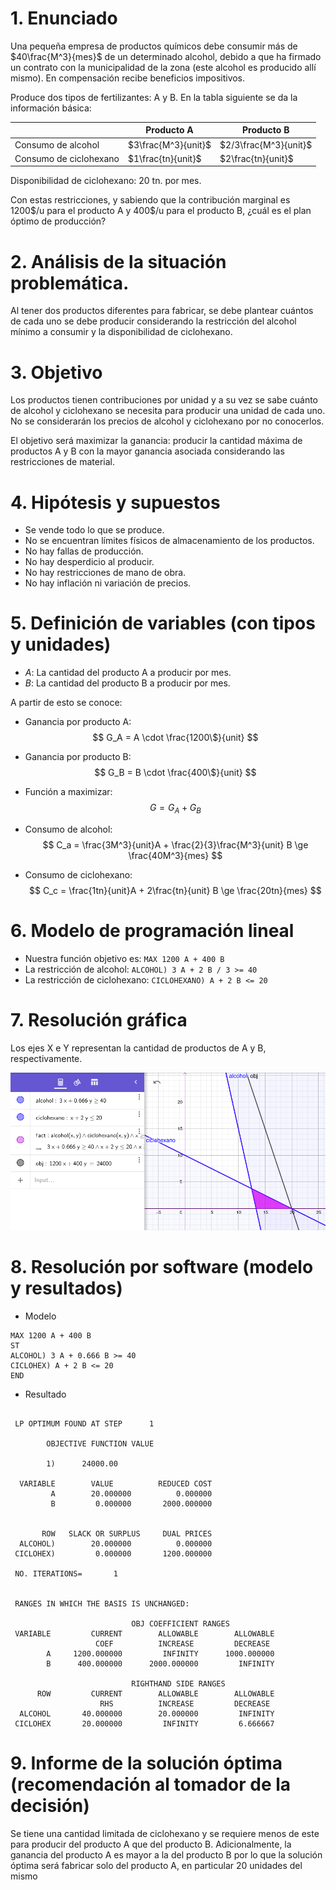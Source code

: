 # 1. Enunciado

Una pequeña empresa de productos químicos debe consumir más de $40\frac{M^3}{mes}$ de un determinado alcohol, debido a que ha firmado un contrato con la municipalidad de la zona (este alcohol es producido allí mismo). En compensación recibe beneficios impositivos.

Produce dos tipos de fertilizantes: A y B. En la tabla siguiente se da la información básica:

|                        | Producto A          | Producto B            |
|------------------------|---------------------|-----------------------|
| Consumo de alcohol     | $3\frac{M^3}{unit}$ | $2/3\frac{M^3}{unit}$ |
| Consumo de ciclohexano | $1\frac{tn}{unit}$  | $2\frac{tn}{unit}$    |

Disponibilidad de ciclohexano: 20 tn. por mes.

Con estas restricciones, y sabiendo que la contribución marginal es 1200\$/u para el producto A y
400\$/u para el producto B, ¿cuál es el plan óptimo de producción?


# 2. Análisis de la situación problemática.

Al tener dos productos diferentes para fabricar, se debe
plantear cuántos de cada uno se debe producir considerando la restricción del alcohol mínimo a
consumir y la disponibilidad de ciclohexano.

# 3. Objetivo

Los productos tienen contribuciones por unidad y a su vez se sabe cuánto de alcohol y ciclohexano se
necesita para producir una unidad de cada uno. No se considerarán los precios de alcohol y ciclohexano
por no conocerlos.

El objetivo será maximizar la ganancia: producir la cantidad máxima de productos A y B con la mayor
ganancia asociada considerando las restricciones de material.

# 4. Hipótesis y supuestos

- Se vende todo lo que se produce.
- No se encuentran límites físicos de almacenamiento de los productos.
- No hay fallas de producción.
- No hay desperdicio al producir.
- No hay restricciones de mano de obra.
- No hay inflación ni variación de precios.

# 5. Definición de variables (con tipos y unidades)

- $A$: La cantidad del producto A a producir por mes.
- $B$: La cantidad del producto B a producir por mes.

A partir de esto se conoce:

- Ganancia por producto A:
$$
G_A = A \cdot \frac{1200\$}{unit}
$$

- Ganancia por producto B:
$$
G_B = B \cdot \frac{400\$}{unit}
$$

- Función a maximizar:
$$
G = G_A + G_B
$$

- Consumo de alcohol:
$$
C_a = \frac{3M^3}{unit}A + \frac{2}{3}\frac{M^3}{unit} B \ge \frac{40M^3}{mes}
$$

- Consumo de ciclohexano:
$$
C_c = \frac{1tn}{unit}A + 2\frac{tn}{unit} B \ge \frac{20tn}{mes}
$$

# 6. Modelo de programación lineal

- Nuestra función objetivo es: `MAX 1200 A + 400 B`
- La restricción de alcohol: `ALCOHOL) 3 A + 2 B / 3 >= 40`
- La restricción de ciclohexano: `CICLOHEXANO) A + 2 B <= 20`

# 7. Resolución gráfica

Los ejes X e Y representan la cantidad de productos de A y B, respectivamente.

![](1.1_grafico.png)

# 8. Resolución por software (modelo y resultados)

- Modelo

```
MAX 1200 A + 400 B
ST
ALCOHOL) 3 A + 0.666 B >= 40
CICLOHEX) A + 2 B <= 20
END
```

- Resultado

```

 LP OPTIMUM FOUND AT STEP      1

        OBJECTIVE FUNCTION VALUE

        1)      24000.00

  VARIABLE        VALUE          REDUCED COST
         A        20.000000          0.000000
         B         0.000000       2000.000000


       ROW   SLACK OR SURPLUS     DUAL PRICES
  ALCOHOL)        20.000000          0.000000
 CICLOHEX)         0.000000       1200.000000

 NO. ITERATIONS=       1


 RANGES IN WHICH THE BASIS IS UNCHANGED:

                           OBJ COEFFICIENT RANGES
 VARIABLE         CURRENT        ALLOWABLE        ALLOWABLE
                   COEF          INCREASE         DECREASE
        A     1200.000000         INFINITY      1000.000000
        B      400.000000      2000.000000         INFINITY

                           RIGHTHAND SIDE RANGES
      ROW         CURRENT        ALLOWABLE        ALLOWABLE
                    RHS          INCREASE         DECREASE
  ALCOHOL       40.000000        20.000000         INFINITY
 CICLOHEX       20.000000         INFINITY         6.666667
```

# 9. Informe de la solución óptima (recomendación al tomador de la decisión)

Se tiene una cantidad limitada de ciclohexano y se requiere menos de este para producir del producto
A que del producto B. Adicionalmente, la ganancia del producto A es mayor a la del producto B por lo
que la solución óptima será fabricar solo del producto A, en particular 20 unidades del mismo